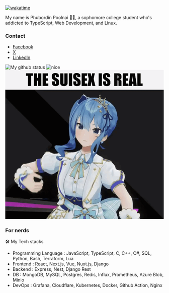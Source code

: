 [![wakatime](https://wakatime.com/badge/user/f79e2202-dbcf-4c8f-8d43-b4469f265518.svg)](https://wakatime.com/@f79e2202-dbcf-4c8f-8d43-b4469f265518)

My name is Phubordin Poolnai 🧒🏽, a sophomore college student who's addicted to TypeScript, Web Development, and Linux.

### Contact
- [Facebook](https://facebook.com/MirailiscLm)
- [X](https://x.com/Mirailisc)
- [LinkedIn](https://www.linkedin.com/in/phubordin/)

![My github status](https://github-readme-stats.vercel.app/api?username=mirailisc&show_icons=true&theme=tokyonight) <img src="https://media.tenor.com/pkDcBFnvuWoAAAAd/my-reaction-to-that-information-suisei.gif" alt="nice" width="200">
![suiseegs](./sui.gif)

### For nerds

🛠️ My Tech stacks
- Programming Language : JavaScript, TypeScript, C, C++, C#, SQL, Python, Bash, Terraform, Lua
- Frontend : React, Next.js, Vue, Nuxt.js, Django
- Backend : Express, Nest, Django Rest
- DB : MongoDB, MySQL, Postgres, Redis, Influx, Prometheus, Azure Blob, Minio
- DevOps : Grafana, Cloudflare, Kubernetes, Docker, Github Action, Nginx
